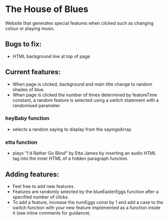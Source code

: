 # The House of Blues 
Website that generates special features when clicked such as changing colour or playing music.

## Bugs to fix: 
- HTML background line at top of page

## Current features: 
- When page is clicked, background and main title change to random shades of blue.
- When page is clicked the number of times determined by featureTime constant, a random feature is selected using a switch statement with a randomised parameter. 

### heyBaby function 
- selects a random saying to display from the sayingsArray

### etta function 
- plays "I'd Rather Go Blind" by Etta James by inserting an audio HTML tag into the inner HTML of a hidden paragraph function.

## Adding features:
- Feel free to add new features.
- Features are randomly selected by the blueEasterEggs function after a specified number of clicks. 
- To add a feature, increase the numEggs const by 1 and add a case to the switch function with your new feature implemented as a function inside it (see inline comments for guidance).
